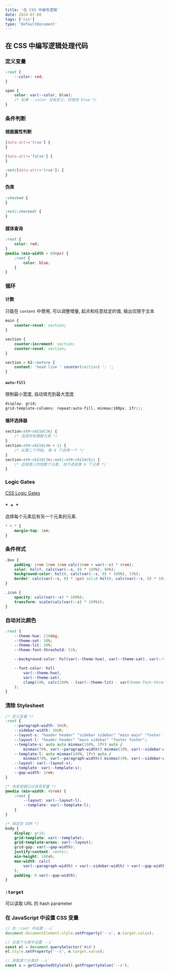 ```yaml
---
title: '在 CSS 中编写逻辑'
date: 2024-07-08
tags: ['css']
type: 'DefaultDocument'
---
```


## 在 CSS 中编写逻辑处理代码

### 定义变量

```css
:root {
    --color: red;
}

span {
    color: var(--color, blue);
    /* 如果 --color 没有定义，则使用 blue */
}
```

### 条件判断

#### 根据属性判断

```css
[data-attr='true'] {
}

[data-attr='false'] {
}

:not([data-attr='true']) {
}
```

#### 伪类

```css
:checked {
}

:not(:checked) {
}
```

#### 媒体查询

```css
:root {
    color: red;
}
@media (min-width > 600px) {
    :root {
        color: blue;
    }
}
```

### 循环

#### 计数

只能在 `content` 中使用, 可以调整增量, 起点和任意给定的值, 输出仅限于文本

```css
main {
    counter-reset: section;
}

section {
    counter-increment: section;
    counter-reset: section;
}

section > h2::before {
    content: 'head line ' counter(section) ': ';
}
```

#### `auto-fill`

限制最小宽度, 自动填充到最大宽度

```css
display: grid;
grid-template-columns: repeat(auto-fill, minmax(100px, 1fr));
```

#### 循环选择器

```css
section:nth-child(2n) {
    /* 选择所有偶数元素 */
}
section:nth-child(4n + 2) {
    /* 从第二个开始, 每 4 个选择一个 */
}
section:nth-child(3n):not(:nth-child(6)) {
    /* 选择第三的倍数个元素, 但不选择第 6 个元素 */
}
```

### Logic Gates

[CSS Logic Gates](https://css-tricks.com/logical-operations-with-css-variables/)

### `* + *`

选择每个元素后有另一个元素的元素.

```css
* + * {
    margin-top: 1em;
}
```

### 条件样式

```css
.box {
    padding: 1rem 1rem 1rem calc(1rem + var(--s) * 4rem);
    color: hsl(0, calc(var(--s, 0) * 100%), 80%);
    background-color: hsl(0, calc(var(--s, 0) * 100%), 15%);
    border: calc(var(--s, 0) * 1px) solid hsl(0, calc(var(--s, 0) * 100%), 80%);
}

.icon {
    opacity: calc(var(--s) * 100%);
    transform: scale(calc(var(--s) * 100%));
}
```

### 自动对比颜色

```css
:root {
    --theme-hue: 210deg;
    --theme-sat: 30%;
    --theme-lit: 20%;
    --theme-font-threshold: 51%;

    --background-color: hsl(var(--theme-hue), var(--theme-sat), var(--theme-lit));

    --font-color: hsl(
        var(--theme-hue),
        var(--theme-sat),
        clamp(10%, calc(100% - (var(--theme-lit) - var(theme-font-threshold)) * 1000), 95%)
    );
}
```

### 清除 Stylesheet

```css
/* 定义变量 */
:root {
    --paragraph-width: 90ch;
    --sidebar-width: 30ch;
    --layout-s: "header header" "sidebar sidebar" "main main" "footer footer";
    --layout-l: "header header" "main sidebar" "footer footer";
    --template-s: auto auto minmax(100%, 1fr) auto /
        minmax(70%, var(--paragraph-width)) minmax(30%, var(--sidebar-width));
    --template-l: auto minmax(100%, 1fr) auto /
        minmax(70%, var(--paragraph-width)) minmax(30%, var(--sidebar-width));
    --layout: var(--layout-s);
    --template: var(--template-s);
    --gap-width: 1rem;
}

/* 改变视窗口以改变变量 */
@media (min-width: 48rem) {
    :root {
        --layout: var(--layout-l);
        --template: var(--template-l);
    }
}

/* 绑定到 DOM */
body {
    display: grid;
    grid-template: var(--template);
    grid-template-areas: var(--layout);
    grid-gap: var(--gap-width);
    justify-content: center;
    min-height: 100vh;
    max-width: calc(
        var(--paragraph-width) + var(--sidebar-width) + var(--gap-width)
    );
    padding: 0 var(--gap-width);
}
```

### `:target`

可以读取 URL 的 hash parameter

### 在 JavaScript 中设置 CSS 变量

```js
// 在 :root 中设置 --s`
document.documentElement.style.setProperty('--s', e.target.value);

// 在某个元素中设置 --s`
const el = document.querySelector('#id')
el.style.setProperty('--s', e.target.value);

// 获取某个元素的 --s`
const s = getComputedStyle(el).getPropertyValue('--s');
```
